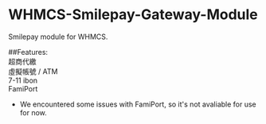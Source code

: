 # WHMCS-Smilepay-Gateway-Module

Smilepay module for WHMCS.

##Features:
<br>
超商代繳
<br>
虛擬帳號 / ATM
<br>
7-11 ibon
<br>
FamiPort

- We encountered some issues with FamiPort, so it's not avaliable for use for now.
